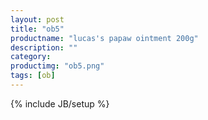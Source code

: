 ```yaml
---
layout: post
title: "ob5"
productname: "lucas's papaw ointment 200g"
description: ""
category: 
productimg: "ob5.png"
tags: [ob]
---
```

{% include JB/setup %}
